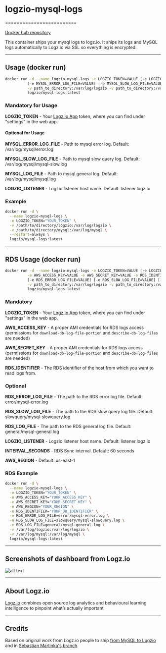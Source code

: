 # logzio-mysql-logs

=========================

[Docker hub repository](https://hub.docker.com/r/logzio/mysql-logs/)

This container ships your mysql logs to logz.io.
It ships its logs and MySQL logs automatically to Logz.io via SSL so everything is encrypted.

***

## Usage (docker run)

```bash
docker run -d --name logzio-mysql-logs -e LOGZIO_TOKEN=VALUE [-e LOGZIO_LISTENER=VALUE] \
          [-e MYSQL_ERROR_LOG_FILE=VALUE] [-e MYSQL_SLOW_LOG_FILE=VALUE] [-e MYSQL_LOG_FILE=VALUE] \
          -v path_to_directory:/var/log/logzio -v path_to_directory:/var/log/mysql \
          logzio/mysql-logs:latest
```

### Mandatory for Usage

**LOGZIO_TOKEN** - Your [Logz.io App](https://app.logz.io) token, where you can find under "settings" in the web app.

#### Optional for Usage

**MYSQL_ERROR_LOG_FILE** - Path to mysql error log. Default: /var/log/mysql/error.log

**MYSQL_SLOW_LOG_FILE** - Path to mysql slow query log. Default: /var/log/mysql/mysql-slow.log

**MYSQL_LOG_FILE** - Path to mysql general log. Default: /var/log/mysql/mysql.log

**LOGZIO_LISTENER** - Logzio listener host name. Default: listener.logz.io

### Example

```bash
docker run -d \
  --name logzio-mysql-logs \
  -e LOGZIO_TOKEN="YOUR_TOKEN" \
  -v /path/to/directory/logzio:/var/log/logzio \
  -v /path/to/directory/mysql:/var/log/mysql \
  --restart=always \
  logzio/mysql-logs:latest
```

***

## RDS Usage (docker run)

```bash
docker run -d --name logzio-mysql-logs -e LOGZIO_TOKEN=VALUE [-e LOGZIO_LISTENER=VALUE] \
          -e AWS_ACCESS_KEY=VALUE -e AWS_SECRET_KEY=VALUE -e RDS_IDENTIFIER=VALUE [-e AWS_REGION=VALUE] \
          [-e RDS_ERROR_LOG_FILE=VALUE] [-e RDS_SLOW_LOG_FILE=VALUE] [-e RDS_LOG_FILE=VALUE] \
          -v path_to_directory:/var/log/logzio -v path_to_directory:/var/log/mysql \
          logzio/mysql-logs:latest
```

### Mandatory

**LOGZIO_TOKEN** - Your [Logz.io App](https://app.logz.io) token, where you can find under "settings" in the web app.

**AWS_ACCESS_KEY** - A proper AMI credentials for RDS logs access (permissions for `download-db-log-file-portion` and `describe-db-log-files` are needed)

**AWS_SECRET_KEY** - A proper AMI credentials for RDS logs access (permissions for `download-db-log-file-portion` and `describe-db-log-files` are needed)

**RDS_IDENTIFIER** - The RDS identifier of the host from which you want to read logs from.

### Optional

**RDS_ERROR_LOG_FILE** - The path to the RDS error log file. Default: error/mysql-error.log

**RDS_SLOW_LOG_FILE** - The path to the RDS slow query log file. Default: slowquery/mysql-slowquery.log

**RDS_LOG_FILE** - The path to the RDS general log file. Default: general/mysql-general.log

**LOGZIO_LISTENER** - Logzio listener host name. Default: listener.logz.io

**INTERVAL_SECONDS** - RDS Sync interval. Default: 60 seconds

**AWS_REGION** - Default: us-east-1

### RDS Example

```bash
docker run -d \
  --name logzio-mysql-logs \
  -e LOGZIO_TOKEN="YOUR_TOKEN" \
  -e AWS_ACCESS_KEY="YOUR_ACCESS_KEY" \
  -e AWS_SECRET_KEY="YOUR_SECRET_KEY" \
  -e AWS_REGION="YOUR_REGION" \
  -e RDS_IDENTIFIER="YOUR_DB_IDENTIFIER" \
  -e RDS_ERROR_LOG_FILE=error/mysql-error.log \
  -e RDS_SLOW_LOG_FILE=slowquery/mysql-slowquery.log \
  -e RDS_LOG_FILE=general/mysql-general.log \
  -v /var/log/logzio:/var/log/logzio \
  -v /var/log/mysql:/var/log/mysql \
  logzio/mysql-logs:latest
```

***

## Screenshots of dashboard from Logz.io

![alt text](https://images.contentful.com/50k90z6lk1k7/5M1Ayh1HxYuiY8soCgCCMc/fcaf1eb5fa28f98ec24a26fe96b222ac/mysql_monitor_dash.png?h=250& "Logz.io Dashboard")

***

## About Logz.io

[Logz.io](https://logz.io) combines open source log analytics and behavioural learning intelligence to pinpoint what’s actually important

***

## Credits

Based on original work from Logz.io people to ship [from MySQL to Logzio](https://github.com/logzio/logzio-mysql-logs) and in [Sebastian Martinka's branch](https://github.com/Mortinke/logzio-mysql-logs/tree/postgres-support).
